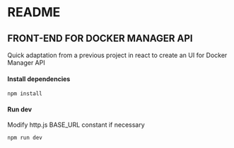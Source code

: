 # README

## FRONT-END FOR DOCKER MANAGER API

Quick adaptation from a previous project in react to create an UI for Docker Manager API

#### Install dependencies

`npm install`

#### Run dev

Modify http.js BASE_URL constant if necessary

`npm run dev`



